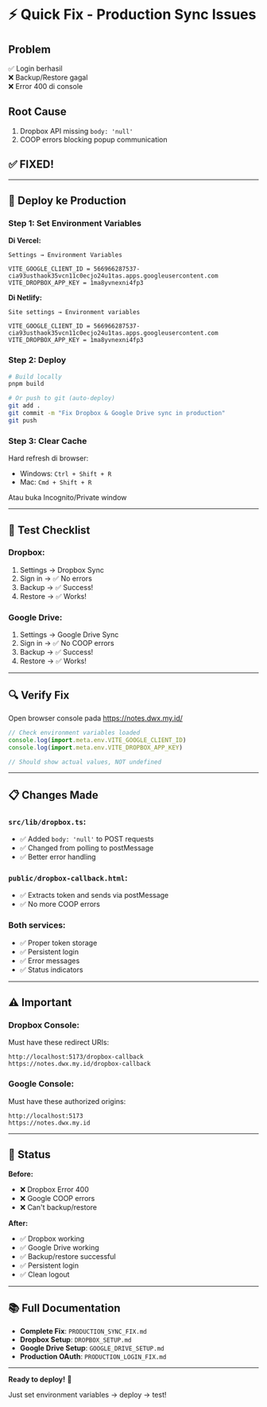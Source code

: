 # ⚡ Quick Fix - Production Sync Issues

## Problem
✅ Login berhasil  
❌ Backup/Restore gagal  
❌ Error 400 di console  

## Root Cause
1. Dropbox API missing `body: 'null'`
2. COOP errors blocking popup communication

## ✅ FIXED!

---

## 🚀 Deploy ke Production

### Step 1: Set Environment Variables

**Di Vercel:**
```
Settings → Environment Variables

VITE_GOOGLE_CLIENT_ID = 566966287537-cia93usthaok35vcn11c0ecjo24u1tas.apps.googleusercontent.com
VITE_DROPBOX_APP_KEY = 1ma8yvnexni4fp3
```

**Di Netlify:**
```
Site settings → Environment variables

VITE_GOOGLE_CLIENT_ID = 566966287537-cia93usthaok35vcn11c0ecjo24u1tas.apps.googleusercontent.com
VITE_DROPBOX_APP_KEY = 1ma8yvnexni4fp3
```

### Step 2: Deploy

```bash
# Build locally
pnpm build

# Or push to git (auto-deploy)
git add .
git commit -m "Fix Dropbox & Google Drive sync in production"
git push
```

### Step 3: Clear Cache

Hard refresh di browser:
- Windows: `Ctrl + Shift + R`
- Mac: `Cmd + Shift + R`

Atau buka Incognito/Private window

---

## 🧪 Test Checklist

### Dropbox:
1. Settings → Dropbox Sync
2. Sign in → ✅ No errors
3. Backup → ✅ Success!
4. Restore → ✅ Works!

### Google Drive:
1. Settings → Google Drive Sync
2. Sign in → ✅ No COOP errors
3. Backup → ✅ Success!
4. Restore → ✅ Works!

---

## 🔍 Verify Fix

Open browser console pada https://notes.dwx.my.id/

```javascript
// Check environment variables loaded
console.log(import.meta.env.VITE_GOOGLE_CLIENT_ID)
console.log(import.meta.env.VITE_DROPBOX_APP_KEY)

// Should show actual values, NOT undefined
```

---

## 📋 Changes Made

### `src/lib/dropbox.ts`:
- ✅ Added `body: 'null'` to POST requests
- ✅ Changed from polling to postMessage
- ✅ Better error handling

### `public/dropbox-callback.html`:
- ✅ Extracts token and sends via postMessage
- ✅ No more COOP errors

### Both services:
- ✅ Proper token storage
- ✅ Persistent login
- ✅ Error messages
- ✅ Status indicators

---

## ⚠️ Important

### Dropbox Console:
Must have these redirect URIs:
```
http://localhost:5173/dropbox-callback
https://notes.dwx.my.id/dropbox-callback
```

### Google Console:
Must have these authorized origins:
```
http://localhost:5173
https://notes.dwx.my.id
```

---

## 🎯 Status

**Before:**
- ❌ Dropbox Error 400
- ❌ Google COOP errors
- ❌ Can't backup/restore

**After:**
- ✅ Dropbox working
- ✅ Google Drive working
- ✅ Backup/restore successful
- ✅ Persistent login
- ✅ Clean logout

---

## 📚 Full Documentation

- **Complete Fix**: `PRODUCTION_SYNC_FIX.md`
- **Dropbox Setup**: `DROPBOX_SETUP.md`
- **Google Drive Setup**: `GOOGLE_DRIVE_SETUP.md`
- **Production OAuth**: `PRODUCTION_LOGIN_FIX.md`

---

**Ready to deploy!** 🚀

Just set environment variables → deploy → test!
